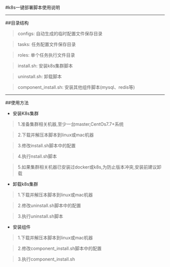 #k8s一键部署脚本使用说明
***
##目录结构

>configs: 自动生成的临时配置文件保存目录

>tasks: 任务配置文件保存目录

>roles:             单个任务执行文件目录

>install.sh:        安装k8s集群脚本

>uninstall.sh:      卸载脚本

>component_install.sh: 安装其他组件脚本(mysql、redis等)
***
##使用方法
* 安装K8s集群
>1.准备集群相关机器,至少一台master,CentOs7.7+系统

>2.下载并解压本脚本到linux或mac机器

>3.修改install.sh脚本中的配置

>4.执行nstall.sh脚本

>5.如果集群相关机器已安装过docker或k8s,为防止版本冲突,安装前建议卸载

* 卸载k8s集群
>1.下载并解压本脚本到linux或mac机器

>2.修改uninstall.sh脚本中的配置

>3.执行uninstall.sh脚本

* 安装组件
>1.下载并解压本脚本到linux或mac机器

>2.修改component_install.sh脚本中的配置

>3.执行component_install.sh
